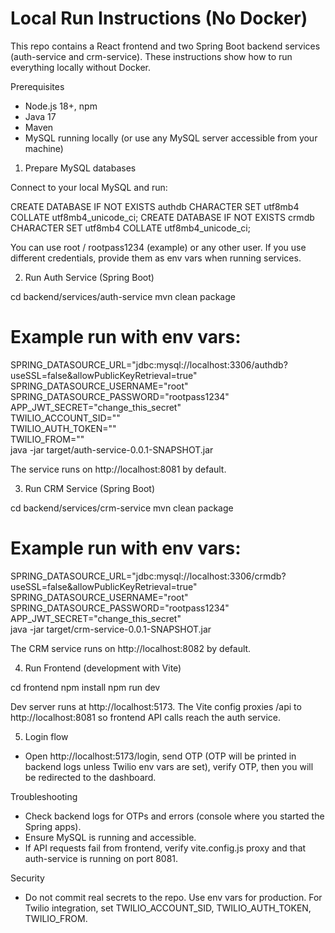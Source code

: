 # Local Run Instructions (No Docker)

This repo contains a React frontend and two Spring Boot backend services (auth-service and crm-service). These instructions show how to run everything locally without Docker.

Prerequisites
- Node.js 18+, npm
- Java 17
- Maven
- MySQL running locally (or use any MySQL server accessible from your machine)

1) Prepare MySQL databases

Connect to your local MySQL and run:

CREATE DATABASE IF NOT EXISTS authdb CHARACTER SET utf8mb4 COLLATE utf8mb4_unicode_ci;
CREATE DATABASE IF NOT EXISTS crmdb CHARACTER SET utf8mb4 COLLATE utf8mb4_unicode_ci;

You can use root / rootpass1234 (example) or any other user. If you use different credentials, provide them as env vars when running services.

2) Run Auth Service (Spring Boot)

cd backend/services/auth-service
mvn clean package

# Example run with env vars:
SPRING_DATASOURCE_URL="jdbc:mysql://localhost:3306/authdb?useSSL=false&allowPublicKeyRetrieval=true" \
SPRING_DATASOURCE_USERNAME="root" \
SPRING_DATASOURCE_PASSWORD="rootpass1234" \
APP_JWT_SECRET="change_this_secret" \
TWILIO_ACCOUNT_SID="" \
TWILIO_AUTH_TOKEN="" \
TWILIO_FROM="" \
java -jar target/auth-service-0.0.1-SNAPSHOT.jar

The service runs on http://localhost:8081 by default.

3) Run CRM Service (Spring Boot)

cd backend/services/crm-service
mvn clean package

# Example run with env vars:
SPRING_DATASOURCE_URL="jdbc:mysql://localhost:3306/crmdb?useSSL=false&allowPublicKeyRetrieval=true" \
SPRING_DATASOURCE_USERNAME="root" \
SPRING_DATASOURCE_PASSWORD="rootpass1234" \
APP_JWT_SECRET="change_this_secret" \
java -jar target/crm-service-0.0.1-SNAPSHOT.jar

The CRM service runs on http://localhost:8082 by default.

4) Run Frontend (development with Vite)

cd frontend
npm install
npm run dev

Dev server runs at http://localhost:5173. The Vite config proxies /api to http://localhost:8081 so frontend API calls reach the auth service.

5) Login flow
- Open http://localhost:5173/login, send OTP (OTP will be printed in backend logs unless Twilio env vars are set), verify OTP, then you will be redirected to the dashboard.

Troubleshooting
- Check backend logs for OTPs and errors (console where you started the Spring apps).
- Ensure MySQL is running and accessible.
- If API requests fail from frontend, verify vite.config.js proxy and that auth-service is running on port 8081.

Security
- Do not commit real secrets to the repo. Use env vars for production. For Twilio integration, set TWILIO_ACCOUNT_SID, TWILIO_AUTH_TOKEN, TWILIO_FROM.
